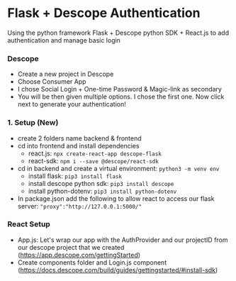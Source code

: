 # Flask + Descope Authentication

Using the python framework Flask + Descope python SDK + React.js to add authentication and manage basic login


### Descope

- Create a new project in Descope 
- Choose Consumer App
- I chose Social Login + One-time Password & Magic-link as secondary
- You will be then given multiple options. I chose the first one. Now click next to generate your authentication! 


### 1. Setup (New)

- create 2 folders name backend & frontend 
- cd into frontend and install dependencies
    - react.js: ```npx create-react-app descope-flask```
    - react-sdk: ```npm i --save @descope/react-sdk```
- cd in backend and create a virtual environment: ```python3 -m venv env``` 
    - install flask: ```pip3 install flask```
    - install descope python sdk: ```pip3 install descope```
    - install python-dotenv: ```pip3 install python-dotenv```
- In package.json add the following to allow react to access our flask server: ```"proxy":"http://127.0.0.1:5000/"```


### React Setup

- App.js: Let's wrap our app with the AuthProvider and our projectID from our descope project that we created (https://app.descope.com/gettingStarted)
- Create components folder and Login.js component (https://docs.descope.com/build/guides/gettingstarted/#install-sdk)

